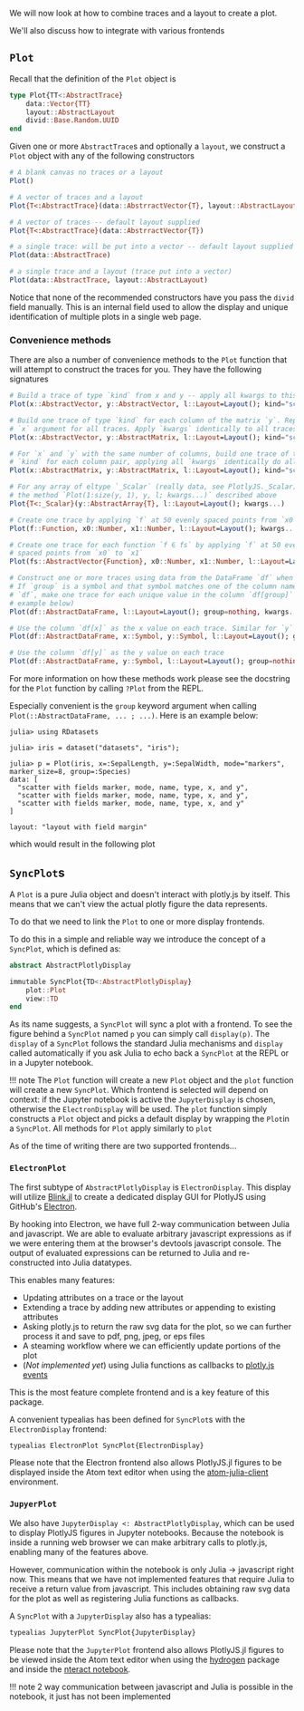 We will now look at how to combine traces and a layout to create a plot.

We'll also discuss how to integrate with various frontends

## `Plot`

Recall that the definition of the `Plot` object is

```julia
type Plot{TT<:AbstractTrace}
    data::Vector{TT}
    layout::AbstractLayout
    divid::Base.Random.UUID
end
```

Given one or more `AbstractTrace`s and optionally a `layout`, we construct a
`Plot` object with any of the following constructors

```julia
# A blank canvas no traces or a layout
Plot()

# A vector of traces and a layout
Plot{T<:AbstractTrace}(data::AbstrractVector{T}, layout::AbstractLayout)

# A vector of traces -- default layout supplied
Plot{T<:AbstractTrace}(data::AbstrractVector{T})

# a single trace: will be put into a vector -- default layout supplied
Plot(data::AbstractTrace)

# a single trace and a layout (trace put into a vector)
Plot(data::AbstractTrace, layout::AbstractLayout)
```

Notice that none of the recommended constructors have you pass the `divid`
field manually. This is an internal field used to allow the display and
unique identification of multiple plots in a single web page.

### Convenience methods

There are also a number of convenience methods to the `Plot` function that will
attempt to construct the traces for you. They have the following signatures

```julia
# Build a trace of type `kind` from x and y -- apply all kwargs to this trace
Plot(x::AbstractVector, y::AbstractVector, l::Layout=Layout(); kind="scatter", kwargs...)

# Build one trace of type `kind` for each column of the matrix `y`. Repeat the
# `x` argument for all traces. Apply `kwargs` identically to all traces
Plot(x::AbstractVector, y::AbstractMatrix, l::Layout=Layout(); kind="scatter", kwargs...)

# For `x` and `y` with the same number of columns, build one trace of type
# `kind` for each column pair, applying all `kwargs` identically do all traces
Plot(x::AbstractMatrix, y::AbstractMatrix, l::Layout=Layout(); kind="scatter", kwargs...)

# For any array of eltype `_Scalar` (really data, see PlotlyJS._Scalar), call
# the method `Plot(1:size(y, 1), y, l; kwargs...)` described above
Plot{T<:_Scalar}(y::AbstractArray{T}, l::Layout=Layout(); kwargs...)

# Create one trace by applying `f` at 50 evenly spaced points from `x0` to `x1`
Plot(f::Function, x0::Number, x1::Number, l::Layout=Layout(); kwargs...)

# Create one trace for each function `f ∈ fs` by applying `f` at 50 evenly
# spaced points from `x0` to `x1`
Plot(fs::AbstractVector{Function}, x0::Number, x1::Number, l::Layout=Layout(); kwargs...)

# Construct one or more traces using data from the DataFrame `df` when possible
# If `group` is a symbol and that symbol matches one of the column names of
# `df`, make one trace for each unique value in the column `df[group]` (see
# example below)
Plot(df::AbstractDataFrame, l::Layout=Layout(); group=nothing, kwargs...)

# Use the column `df[x]` as the x value on each trace. Similar for `y`
Plot(df::AbstractDataFrame, x::Symbol, y::Symbol, l::Layout=Layout(); group=nothing, kwargs...)

# Use the column `df[y]` as the y value on each trace
Plot(df::AbstractDataFrame, y::Symbol, l::Layout=Layout(); group=nothing, kwargs...)
```

For more information on how these methods work please see the docstring for the
`Plot` function by calling `?Plot` from the REPL.

Especially convenient is the `group` keyword argument when calling
`Plot(::AbstractDataFrame, ... ; ...)`. Here is an example below:

```jlcon
julia> using RDatasets

julia> iris = dataset("datasets", "iris");

julia> p = Plot(iris, x=:SepalLength, y=:SepalWidth, mode="markers", marker_size=8, group=:Species)
data: [
  "scatter with fields marker, mode, name, type, x, and y",
  "scatter with fields marker, mode, name, type, x, and y",
  "scatter with fields marker, mode, name, type, x, and y"
]

layout: "layout with field margin"

```

which would result in the following plot

<div id="96cd7dc8-c066-4ffe-b09e-952ba53e14bf" class="plotly-graph-div"></div>

<script>
window.PLOTLYENV=window.PLOTLYENV || {};
window.PLOTLYENV.BASE_URL="https://plot.ly";
Plotly.newPlot('96cd7dc8-c066-4ffe-b09e-952ba53e14bf', [{"y":[3.5,3.0,3.2,3.1,3.6,3.9,3.4,3.4,2.9,3.1,3.7,3.4,3.0,3.0,4.0,4.4,3.9,3.5,3.8,3.8,3.4,3.7,3.6,3.3,3.4,3.0,3.4,3.5,3.4,3.2,3.1,3.4,4.1,4.2,3.1,3.2,3.5,3.6,3.0,3.4,3.5,2.3,3.2,3.5,3.8,3.0,3.8,3.2,3.7,3.3],"name":"setosa","type":"scatter","x":[5.1,4.9,4.7,4.6,5.0,5.4,4.6,5.0,4.4,4.9,5.4,4.8,4.8,4.3,5.8,5.7,5.4,5.1,5.7,5.1,5.4,5.1,4.6,5.1,4.8,5.0,5.0,5.2,5.2,4.7,4.8,5.4,5.2,5.5,4.9,5.0,5.5,4.9,4.4,5.1,5.0,4.5,4.4,5.0,5.1,4.8,5.1,4.6,5.3,5.0],"marker":{"size":8},"mode":"markers"},{"y":[3.2,3.2,3.1,2.3,2.8,2.8,3.3,2.4,2.9,2.7,2.0,3.0,2.2,2.9,2.9,3.1,3.0,2.7,2.2,2.5,3.2,2.8,2.5,2.8,2.9,3.0,2.8,3.0,2.9,2.6,2.4,2.4,2.7,2.7,3.0,3.4,3.1,2.3,3.0,2.5,2.6,3.0,2.6,2.3,2.7,3.0,2.9,2.9,2.5,2.8],"name":"versicolor","type":"scatter","x":[7.0,6.4,6.9,5.5,6.5,5.7,6.3,4.9,6.6,5.2,5.0,5.9,6.0,6.1,5.6,6.7,5.6,5.8,6.2,5.6,5.9,6.1,6.3,6.1,6.4,6.6,6.8,6.7,6.0,5.7,5.5,5.5,5.8,6.0,5.4,6.0,6.7,6.3,5.6,5.5,5.5,6.1,5.8,5.0,5.6,5.7,5.7,6.2,5.1,5.7],"marker":{"size":8},"mode":"markers"},{"y":[3.3,2.7,3.0,2.9,3.0,3.0,2.5,2.9,2.5,3.6,3.2,2.7,3.0,2.5,2.8,3.2,3.0,3.8,2.6,2.2,3.2,2.8,2.8,2.7,3.3,3.2,2.8,3.0,2.8,3.0,2.8,3.8,2.8,2.8,2.6,3.0,3.4,3.1,3.0,3.1,3.1,3.1,2.7,3.2,3.3,3.0,2.5,3.0,3.4,3.0],"name":"virginica","type":"scatter","x":[6.3,5.8,7.1,6.3,6.5,7.6,4.9,7.3,6.7,7.2,6.5,6.4,6.8,5.7,5.8,6.4,6.5,7.7,7.7,6.0,6.9,5.6,7.7,6.3,6.7,7.2,6.2,6.1,6.4,7.2,7.4,7.9,6.4,6.3,6.1,7.7,6.3,6.4,6.0,6.9,6.7,6.9,5.8,6.8,6.7,6.7,6.3,6.5,6.2,5.9],"marker":{"size":8},"mode":"markers"}],
          {"margin":{"r":50,"l":50,"b":50,"t":60}}, {showLink: false});

</script>

## `SyncPlot`s

A `Plot` is a pure Julia object and doesn't interact with plotly.js by itself.
This means that we can't view the actual plotly figure the data represents.

To do that we need to link the `Plot` to one or more display frontends.

To do this in a simple and reliable way we introduce the concept of a
`SyncPlot`, which is defined as:

```julia
abstract AbstractPlotlyDisplay

immutable SyncPlot{TD<:AbstractPlotlyDisplay}
    plot::Plot
    view::TD
end
```

As its name suggests, a `SyncPlot` will sync a plot with a frontend. To see the
figure behind a `SyncPlot` named `p` you can simply call `display(p)`.
The `display` of a `SyncPlot` follows the standard Julia mechanisms and
`display` called automatically if you ask Julia to echo back a `SyncPlot` at
the REPL or in a Jupyter notebook.

!!! note
    The `Plot` function will create a new `Plot` object and the `plot` function
    will create a new `SyncPlot`. Which frontend is selected will depend on
    context: if the Jupyter notebook is active the `JupyterDisplay` is chosen,
    otherwise the `ElectronDisplay` will be used. The `plot` function simply
    constructs a `Plot` object and picks a default display by wrapping the
    `Plot`in a `SyncPlot`. All methods for `Plot` apply similarly to `plot`

As of the time of writing there are two supported frontends...

### `ElectronPlot`

The first subtype of `AbstractPlotlyDisplay` is `ElectronDisplay`. This display
will utilize [Blink.jl](https://github.com/JunoLab/Blink.jl) to create a
dedicated display GUI for PlotlyJS using GitHub's
[Electron](http://electron.atom.io).

By hooking into Electron, we have full 2-way communication between Julia and
javascript. We are able to evaluate arbitrary javascript expressions as if we
were entering them at the browser's devtools javascript console. The output of
evaluated expressions can be returned to Julia and re-constructed into Julia
datatypes.

This enables many features:

- Updating attributes on a trace or the layout
- Extending a trace by adding new attributes or appending to existing
attributes
- Asking plotly.js to return the raw svg data for the plot, so we can further
process it and save to pdf, png, jpeg, or eps files
- A steaming workflow where we can efficiently update portions of the plot
- (_Not implemented yet_) using Julia functions as callbacks to
[plotly.js events](https://plot.ly/javascript/#chart-events)

This is the most feature complete frontend and is a key feature of this
package.

A convenient typealias has been defined for `SyncPlot`s with the
`ElectronDisplay` frontend:

```julia
typealias ElectronPlot SyncPlot{ElectronDisplay}
```

Please note that the Electron frontend also allows PlotlyJS.jl figures to be
displayed inside the Atom text editor when using the
[atom-julia-client](https://github.com/JunoLab/atom-julia-client) environment.

### `JupyerPlot`

We also have `JupyterDisplay <: AbstractPlotlyDisplay`, which can be used to
display PlotlyJS figures in Jupyter notebooks. Because the notebook is inside
a running web browser we can make arbitrary calls to plotly.js, enabling many
of the features above.

However, communication within the notebook is only Julia -> javascript right
now. This means that we have not implemented features that require Julia to
receive a return value from javascript. This includes obtaining raw svg data
for the plot as well as registering Julia functions as callbacks.

A `SyncPlot` with a `JupyterDisplay` also has a typealias:

```julia
typealias JupyterPlot SyncPlot{JupyterDisplay}
```

Please note that the `JupyterPlot` frontend also allows PlotlyJS.jl figures to
be viewed inside the Atom text editor when using the
[hydrogen](https://github.com/nteract/hydrogen) package and inside the [nteract
notebook](https://nteract.io).

!!! note
    2 way communication between javascript and Julia is possible in the
    notebook, it just has not been implemented
